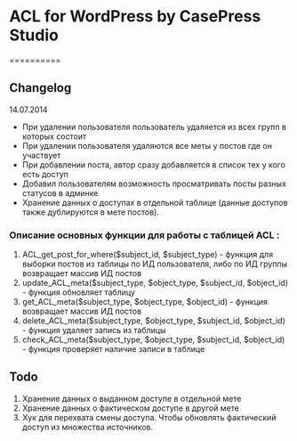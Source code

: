 # ACL for WordPress by CasePress Studio
==========
## Changelog 
14.07.2014
* При удалении пользователя пользователь удаляется из всех групп в которых состоит
* При удалении пользователя удаляются все меты у постов где он участвует
* При добавлении поста, автор сразу добавляется в список тех у кого есть доступ
* Добавил пользователям возможность просматривать посты разных статусов в админке
* Хранение данных о доступах в отдельной таблице (данные доступов также дублируются в мете постов).

### Описание основных функции для работы с таблицей ACL :

1. ACL_get_post_for_where($subject_id, $subject_type) - функция для выборки постов из таблицы по ИД пользователя, либо по ИД группы возвращает массив ИД постов
2. update_ACL_meta($subject_type, $object_type, $subject_id, $object_id) - функция обновляет таблицу
3. get_ACL_meta($subject_type, $object_type, $object_id) - функция возвращает массив ИД постов
4. delete_ACL_meta($subject_type, $object_type, $subject_id, $object_id) - функция удаляет запись из таблицы
5. check_ACL_meta($subject_type, $object_type, $subject_id, $object_id) - функция проверяет наличие записи в таблице

## Todo
1. Хранение данных о выданном доступе в отдельной мете
2. Хранение данных о фактическом доступе в другой мете
3. Хук для перехвата смены доступа. Чтобы обновлять фактический доступ из множества источников.

